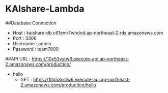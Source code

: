 # KAIshare-Lambda

##Database Connection  
  - Host : kaishare-db.c61emr7whdod.ap-northeast-2.rds.amazonaws.com  
  - Port : 3306  
  - Username : admin  
  - Password : team7800  

##API URL : https://10x53vstw6.execute-api.ap-northeast-2.amazonaws.com/production/

- hello
  - GET : https://10x53vstw6.execute-api.ap-northeast-2.amazonaws.com/production/hello
